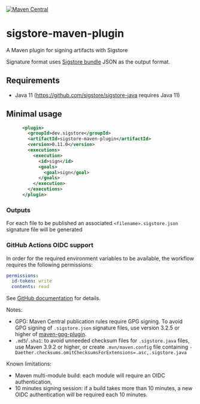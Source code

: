 [![Maven Central](https://img.shields.io/maven-central/v/dev.sigstore/sigstore-maven-plugin.svg?color&label=maven%20central)](https://central.sonatype.com/artifact/dev.sigstore/sigstore-maven-plugin)

# sigstore-maven-plugin

A Maven plugin for signing artifacts with Sigstore

Signature format uses [Sigstore bundle](https://github.com/sigstore/protobuf-specs/blob/main/protos/sigstore_bundle.proto) JSON as the output format.

## Requirements

* Java 11 (https://github.com/sigstore/sigstore-java requires Java 11)

## Minimal usage

```xml
      <plugin>
        <groupId>dev.sigstore</groupId>
        <artifactId>sigstore-maven-plugin</artifactId>
        <version>0.11.0</version>
        <executions>
          <execution>
            <id>sign</id>
            <goals>
              <goal>sign</goal>
            </goals>
          </execution>
        </executions>
      </plugin>
```

### Outputs

For each file to be published an associated `<filename>.sigstore.json` signature file will be generated

### GitHub Actions OIDC support

In order for the required environment variables to be available, the workflow requires the following permissions:

```yaml
permissions:
  id-token: write
  contents: read
```

See [GitHub documentation](https://docs.github.com/en/actions/deployment/security-hardening-your-deployments/configuring-openid-connect-in-cloud-providers#adding-permissions-settings) for details.


Notes:

- GPG: Maven Central publication rules require GPG signing. To avoid GPG signing of `.sigstore.json` signature files, use version 3.2.5 or higher of [maven-gpg-plugin](https://maven.apache.org/plugins/maven-gpg-plugin/).
- `.md5`/`.sha1`: to avoid unneeded checksum files for `.sigstore.java` files, use Maven 3.9.2 or higher, or create `.mvn/maven.config` file containing `-Daether.checksums.omitChecksumsForExtensions=.asc,.sigstore.java`

Known limitations:

- Maven multi-module build: each module will require an OIDC authentication,
- 10 minutes signing session: if a build takes more than 10 minutes, a new OIDC authentication will be required each 10 minutes.
